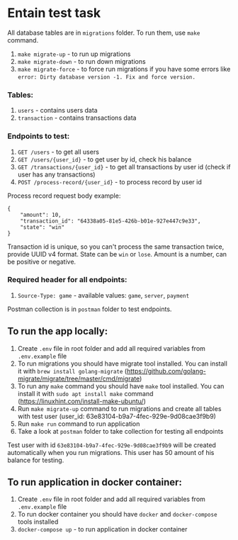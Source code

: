 # Entain test task

All database tables are in `migrations` folder. To run them, use `make` command.

1. `make migrate-up` - to run up migrations
2. `make migrate-down` - to run down migrations
3. `make migrate-force` - to force run migrations if you have some errors like `error: Dirty database version -1. Fix and force version.`

### Tables:

1. `users` - contains users data
2. `transaction` - contains transactions data

### Endpoints to test:

1. `GET /users` - to get all users
2. `GET /users/{user_id}` - to get user by id, check his balance
3. `GET /transactions/{user_id}` - to get all transactions by user id (check if user has any transactions)
4. `POST /process-record/{user_id}` - to process record by user id

Process record request body example:

```
{
    "amount": 10,
    "transaction_id": "64338a05-81e5-426b-b01e-927e447c9e33",
    "state": "win"
}
```

Transaction id is unique, so you can't process the same transaction twice, provide UUID v4 format.
State can be `win` or `lose`.
Amount is a number, can be positive or negative.

### Required header for all endpoints:

1. `Source-Type: game` - available values: `game`, `server`, `payment`

Postman collection is in `postman` folder to test endpoints.

## To run the app locally:

1. Create `.env` file in root folder and add all required variables from `.env.example` file
2. To run migrations you should have migrate tool installed. You can install it with `brew install golang-migrate` (https://github.com/golang-migrate/migrate/tree/master/cmd/migrate)
3. To run any `make` command you should have `make` tool installed. You can install it with `sudo apt install make` command (https://linuxhint.com/install-make-ubuntu/)
4. Run `make migrate-up` command to run migrations and create all tables with test user (user_id: 63e83104-b9a7-4fec-929e-9d08cae3f9b9)
5. Run `make run` command to run application
6. Take a look at `postman` folder to take collection for testing all endpoints

Test user with id `63e83104-b9a7-4fec-929e-9d08cae3f9b9` will be created automatically when you run migrations.
This user has 50 amount of his balance for testing.

## To run application in docker container:

1. Create `.env` file in root folder and add all required variables from `.env.example` file
2. To run docker container you should have `docker` and `docker-compose` tools installed
3. `docker-compose up` - to run application in docker container
